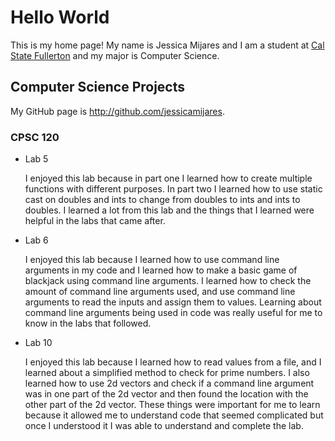 # Hello World

This is my home page! My name is Jessica Mijares and I am a student at [Cal State Fullerton](http://www.fullerton.edu/) and my major is Computer Science.

## Computer Science Projects

My GitHub page is http://github.com/jessicamijares.

### CPSC 120

* Lab 5

    I enjoyed this lab because in part one I learned how to create multiple functions with different purposes. In part two I learned how to use static cast on doubles and ints to change from doubles to ints and ints to doubles. I learned a lot from this lab and the things that I learned were helpful in the labs that came after.

* Lab 6

    I enjoyed this lab because I learned how to use command line arguments in my code and I learned how to make a basic game of blackjack using command line arguments. I learned how to check the amount of command line arguments used, and use command line arguments to read the inputs and assign them to values. Learning about command line arguments being used in code was really useful for me to know in the labs that followed.

* Lab 10

    I enjoyed this lab because I learned how to read values from a file, and I learned about a simplified method to check for prime numbers. I also learned how to use 2d vectors and check if a command line argument was in one part of the 2d vector and then found the location with the other part of the 2d vector. These things were important for me to learn because it allowed me to understand code that seemed complicated but once I understood it I was able to understand and complete the lab.